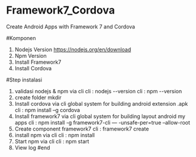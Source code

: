 # Framework7_Cordova
Create Android Apps with Framework 7 and Cordova

#Komponen
1. Nodejs Version
https://nodejs.org/en/download
2. Npm Version
4. Install Framework7
5. Install Cordova

#Step instalasi
1. validasi nodejs & npm via cli
cli : nodejs --version
cli : npm --version
2. create folder mkdir
3. Install cordova via cli global system for building android extension .apk 
cli : npm install –g cordova
4. Install framework7 via cli global system for building layout android my apps
cli : npm install -g framework7-cli — -unsafe-per=true –allow-root
5. Create component framework7
cli : framework7 create
6. install npm via cli
cli : npm install
7. Start npm via cli
cli : npm start
8. View log
#end
